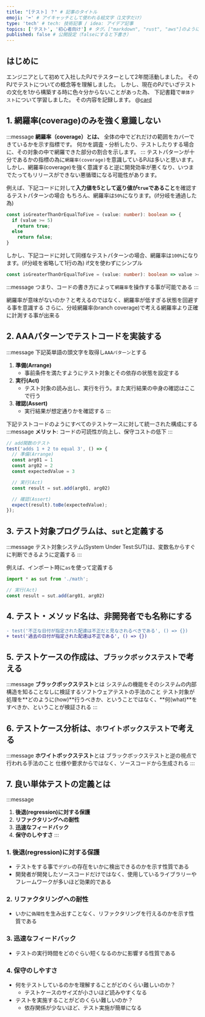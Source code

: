 ```yaml
---
title: "[テスト] ？" # 記事のタイトル
emoji: '➡' # アイキャッチとして使われる絵文字（1文字だけ）
type: 'tech' # tech: 技術記事 / idea: アイデア記事
topics: ['テスト', '初心者向け'] # タグ。["markdown", "rust", "aws"]のように指定する
published: false # 公開設定（falseにすると下書き）
---
```


## はじめに
エンジニアとして初めて入社したPJでテスターとして2年間活動しました。
そのPJでテストについての概念等を理解しました。
しかし、現在のPJでいざテストの文化を1から構築する時に色々分からないことがあった為、
下記書籍で`単体テスト`について学習しました。
その内容を記録します。
@[card](https://book.mynavi.jp/ec/products/detail/id=134252)

## 1. 網羅率(coverage)のみを強く意識しない
:::message
**網羅率（coverage）とは、**
全体の中でどれだけの範囲をカバーできているかを示す指標です。
何かを調査・分析したり、テストしたりする場合に、その対象の中で網羅できた部分の割合を示します。
:::
テストパターンが十分であるかの指標の為に`網羅率(coverage)`を意識しているPJは多いと思います。
しかし、網羅率(coverage)を強く意識すると逆に開発効率が悪くなり、いつまでたってもリリースができない悪循環になる可能性があります。

例えば、下記コードに対して**入力値を5として返り値が`true`であること**を確認するテストパターンの場合
もちろん、網羅率は`50%`になります。(if分岐を通過した為)
```ts
const isGreaterThanOrEqualToFive = (value: number): boolean => {
  if (value >= 5)
    return true;
  else
    return false;
}
```

しかし、下記コードに対して同様なテストパターンの場合、網羅率は`100%`になります。(if分岐を省略して1行の為)
if文を使わずにシンプル
```ts
const isGreaterThanOrEqualToFive = (value: number): boolean => value >= 5;
```

:::message
つまり、コードの書き方によって`網羅率`を操作する事が可能である
:::

網羅率が意味がないのか？と考えるのではなく、網羅率が低すぎる状態を回避する事を意識する
さらに、分岐網羅率(branch coverage)で考える網羅率より正確に計測する事が出来る

## 2. AAAパターンでテストコードを実装する
:::message
下記英単語の頭文字を取得し`AAAパターン`とする
1. **準備(Arrange)**
    - 事前条件を満たすようにテスト対象とその依存の状態を設定する
2. **実行(Act)**
    - テスト対象の読み出し、実行を行う。また実行結果の中身の確認はここで行う
3. **確認(Assert)**
    - 実行結果が想定通りかを確認する
:::

下記テストコードのようにすべてのテストケースに対して統一された構成にする
:::message
**メリット**: コードの可読性が向上し、保守コストの低下
:::

```ts
// add関数のテスト
test('adds 1 + 2 to equal 3', () => {
  // 準備(Arrange)
  const arg01 = 1
  const arg02 = 2
  const expectedValue = 3

  // 実行(Act)
  const result = sut.add(arg01, arg02)

  // 確認(Assert)
  expect(result).toBe(expectedValue);
});
```

## 3. テスト対象プログラムは、`sut`と定義する
:::message
テスト対象システム(System Under Test:SUT)は、変数名からすぐに判断できるように定義する
:::

例えば、インポート時に`as`を使って定義する

```ts
import * as sut from './math';

// 実行(Act)
const result = sut.add(arg01, arg02)
```

## 4. テスト・メソッド名は、非開発者でも名称にする

```diff
- test('不正な日付が指定された配達は不正だと見なされるべきである', () => {})
+ test('過去の日付が指定された配達は不正である', () => {})
```

## 5. テストケースの作成は、`ブラックボックステスト`で考える
:::message
**ブラックボックステスト**とは
システムの機能をそのシステムの内部構造を知ることなしに検証するソフトウェアテストの手法のこと
テスト対象が処理を**どのように(how)**行うべきか、ということではなく、**何(what)**をすべきか、ということが検証される
:::
## 6. テストケース分析は、`ホワイトボックステスト`で考える
:::message
**ホワイトボックステスト**とは
ブラックボックステストと逆の視点で行われる手法のこと
仕様や要求からではなく、ソースコードから生成される
:::
## 7. 良い単体テストの定義とは
:::message
1. **後退(regression)に対する保護**
2. **リファクタリングへの耐性**
3. **迅速なフィードバック**
4. **保守のしやすさ**
:::

### 1. 後退(regression)に対する保護
- テストをする事で`デグレ`の存在をいかに検出できるのかを示す性質である
- 開発者が開発したソースコードだけではなく、使用しているライブラリーやフレームワークが多いほど効果的である

### 2. リファクタリングへの耐性
- いかに`偽陽性`を生み出すことなく、リファクタリングを行えるのかを示す性質である

### 3. 迅速なフィードバック
- テストの実行時間をどのぐらい短くなるのかに影響する性質である
### 4. 保守のしやすさ
- 何をテストしているのかを理解することがどのくらい難しいのか？
  - テストケースのサイズが小さいほど読みやすくなる
- テストを実施することがどのくらい難しいのか？
  - 依存関係が少ないほど、テスト実施が簡単になる
